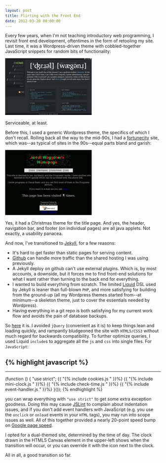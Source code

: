 ```yaml
---
layout: post
title: Flirting with the Front End
date: 2012-03-20 00:00:00
---
```


Every few years, when I'm not teaching introductory web programming, I
revisit front end development, oftentimes in the form of retooling my
site.  Last time, it was a Wordpress-driven theme with
cobbled-together JavaScript snippets for random bits of functionality:

[<img src="/img/posts/flirting-with-the-front-end/thumb/old-site.jpg" alt="Old Site" width="280" height="183" />](/img/posts/flirting-with-the-front-end/old-site.png)

Serviceable, at least.

Before this, I used a generic Wordpress theme, the specifics of which
I don't recall.  Rolling back all the way to the mid-90s, I had a
[fortunecity][1] site, which was--as typical of sites in the
90s--equal parts bland and garish:

[<img src="/img/posts/flirting-with-the-front-end/thumb/older-site.jpg" alt="Old Site" width="280" height="210" />](/img/posts/flirting-with-the-front-end/older-site.png)

Yes, it had a Christmas theme for the title page. And yes, the header,
navigation bar, and footer (on individual pages) are all java applets.
Not exactly, a usability panacea.

And now, I've transitioned to [Jekyll][2], for a few reasons:

- It's hard to get faster than static pages for serving content.
- [Github][3] can handle more traffic than the shared hosting I was
  using previously.
- A Jekyll deploy on github can't use external plugins.  Which is, by
  most accounts, a downside, but it forces me to find front-end
  solutions for what I want rather than turning to the back end for
  everything.
- I wanted to build everything from scratch.  The limited [Liquid][4]
  DSL used by Jekyll is leaner than full-blown `PHP`, and more
  satisfying for building from the ground-up (all my Wordpress themes
  started from--at minimum--a skeleton theme, just to cover the
  essentials needed by Wordpress).
- Having everything in a git repo is both satisfying for my current
  work flow and avoids the pain of database backups.

So [here][5] it is.  I avoided `jQuery` (convenient as it is) to keep
things lean and loading quickly, and rampantly bludgeoned the site with
`HTML5/CSS3` without much regard for backwards compatibility.  To
further optimize queries, I used Liquid `include`s to aggregate all
the `js` and `css` into single files.  For `JavaScript`:

{% highlight javascript %}
---
---
(function () {
    "use strict";
{{ "{% include cookies.js " }}%}
{{ "{% include mini-clock.js " }}%}
{{ "{% include check-time.js " }}%}
{{ "{% include event-handler.js " }}%}
}());
{% endhighlight %}

you can wrap everything with `"use strict"` to get some extra
exception goodness.  Doing this may cause [JSLint][6] to complain
about indentation issues, and if you don't add event handlers with
JavaScript (e.g. you use the `onclick` or `onload` events in your
`HTML` tags), you may run into scope issues as well.  All of this
together provided a nearly 20-point speed bump on
[Google page speed][7].

I opted for a dual-themed site, determined by the time of day.  The
clock drawn in the HTML5 Canvas element in the upper-left shows when
the transition will occur, or you can override it with the icon next
to the clock.

All in all, a good transition so far.

[1]: http://www.fortunecity.com
[2]: https://github.com/mojombo/jekyll
[3]: https://github.com/
[4]: https://shopify.github.io/liquid/
[5]: https://github.com/malloc47/malloc47.github.com
[6]: https://www.jslint.com/
[7]: https://developers.google.com/pagespeed/
